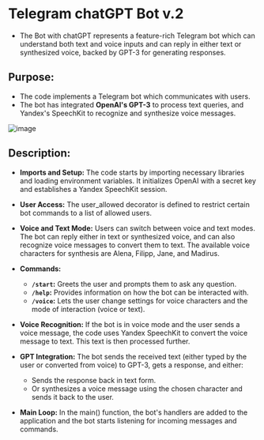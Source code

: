 # Telegram chatGPT Bot v.2

- The Bot with chatGPT represents a feature-rich Telegram bot which can understand both text and voice inputs and can reply in either text or synthesized voice, backed by GPT-3 for generating responses.

## Purpose:
- The code implements a Telegram bot which communicates with users.
- The bot has integrated **OpenAI's GPT-3** to process text queries, and Yandex's SpeechKit to recognize and synthesize voice messages.


![image](https://github.com/DmPanf/TgBot_chatGPT/assets/99917230/6e468c5a-c06a-47e2-9756-18b94da4c53d)


## Description:

- **Imports and Setup:** The code starts by importing necessary libraries and loading environment variables. It initializes OpenAI with a secret key and establishes a Yandex SpeechKit session.

- **User Access:** The user_allowed decorator is defined to restrict certain bot commands to a list of allowed users.

- **Voice and Text Mode:** Users can switch between voice and text modes. The bot can reply either in text or synthesized voice, and can also recognize voice messages to convert them to text. The available voice characters for synthesis are Alena, Filipp, Jane, and Madirus.

- **Commands:**
  - **`/start`:** Greets the user and prompts them to ask any question.
  - **`/help`:** Provides information on how the bot can be interacted with.
  - **`/voice`:** Lets the user change settings for voice characters and the mode of interaction (voice or text).

- **Voice Recognition:** If the bot is in voice mode and the user sends a voice message, the code uses Yandex SpeechKit to convert the voice message to text. This text is then processed further.

- **GPT Integration:** The bot sends the received text (either typed by the user or converted from voice) to GPT-3, gets a response, and either:
  - Sends the response back in text form.
  - Or synthesizes a voice message using the chosen character and sends it back to the user.

- **Main Loop:** In the main() function, the bot's handlers are added to the application and the bot starts listening for incoming messages and commands.
